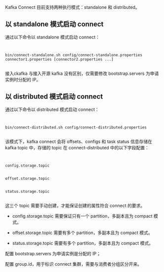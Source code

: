 Kafka Connect 目前支持两种执行模式：standalone 和 distributed。


##  以 standalone 模式启动 connect
通过以下命令以 standalone 模式启动 connect：
```
bin/connect-standalone.sh config/connect-standalone.properties connector1.properties [connector2.properties ...]
```
接入ckafka 与接入开源 kafka 没有区别，仅需要修改 bootstrap.servers 为申请实例时分配的 IP。

## 以 distributed 模式启动 connect
通过以下命令以 distributed 模式启动 connect：
```
bin/connect-distributed.sh config/connect-distributed.properties
```
该模式下，kafka connect 会将 offsets、configs 和 task status 信息存储在 kafka topic 中，存储的 topic 在 connect-distributed 中的以下字段配置：
```
config.storage.topic
offset.storage.topic
status.storage.topic
```
这三个 topic 需要手动创建，才能保证创建的属性符合 connect 的要求。

- config.storage.topic 需要保证只有一个 partition，多副本且为 compact 模式。
- offset.storage.topic 需要有多个 partition，多副本且为 compact 模式。
- status.storage.topic 需要有多个 partition，多副本且为 compact 模式。

配置 bootstrap.servers 为申请实例是分配的 IP；

配置 group.id，用于标识 connect 集群，需要与消费者分组区分开来。

